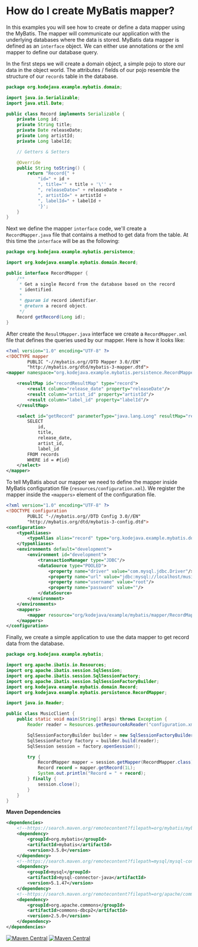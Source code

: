 # How do I create MyBatis mapper?

In this examples you will see how to create or define a data mapper using the MyBatis. The mapper will communicate our application with the underlying databases where the data is stored. MyBatis data mapper is defined as an `interface` object. We can either use annotations or the xml mapper to define our database query.

In the first steps we will create a domain object, a simple pojo to store our data in the object world. The attributes / fields of our pojo resemble the structure of our `records` table in the database.

```java
package org.kodejava.example.mybatis.domain;

import java.io.Serializable;
import java.util.Date;

public class Record implements Serializable {
    private Long id;
    private String title;
    private Date releaseDate;
    private Long artistId;
    private Long labelId;

    // Getters & Setters

    @Override
    public String toString() {
        return "Record{" +
            "id=" + id +
            ", title='" + title + '\'' +
            ", releaseDate=" + releaseDate +
            ", artistId=" + artistId +
            ", labelId=" + labelId +
            '}';
    }
}
```

Next we define the mapper `interface` code, we'll create a `RecordMapper.java` file that contains a method to get data from the table. At this time the `interface` will be as the following:

```java
package org.kodejava.example.mybatis.persistence;

import org.kodejava.example.mybatis.domain.Record;

public interface RecordMapper {
    /**
     * Get a single Record from the database based on the record
     * identified.
     * 
     * @param id record identifier.
     * @return a record object.
     */
    Record getRecord(Long id);
}
```

After create the `ResultMapper.java` interface we create a `RecordMapper.xml` file that defines the queries used by our mapper. Here is how it looks like:

```xml
<?xml version="1.0" encoding="UTF-8" ?>
<!DOCTYPE mapper
        PUBLIC "-//mybatis.org//DTD Mapper 3.0//EN"
        "http://mybatis.org/dtd/mybatis-3-mapper.dtd">
<mapper namespace="org.kodejava.example.mybatis.persistence.RecordMapper">

    <resultMap id="recordResultMap" type="record">
        <result column="release_date" property="releaseDate"/>
        <result column="artist_id" property="artistId"/>
        <result column="label_id" property="labelId"/>
    </resultMap>

    <select id="getRecord" parameterType="java.lang.Long" resultMap="recordResultMap">
        SELECT
            id,
            title,
            release_date,
            artist_id,
            label_id
        FROM records
        WHERE id = #{id}
    </select>
</mapper>
```

To tell MyBatis about our mapper we need to define the mapper inside MyBatis configuration file (`resources/configuration.xml`). We register the mapper inside the `<mappers>` element of the configuration file.

```xml
<?xml version="1.0" encoding="UTF-8" ?>
<!DOCTYPE configuration
        PUBLIC "-//mybatis.org//DTD Config 3.0//EN"
        "http://mybatis.org/dtd/mybatis-3-config.dtd">
<configuration>
    <typeAliases>
        <typeAlias alias="record" type="org.kodejava.example.mybatis.domain.Record"/>
    </typeAliases>
    <environments default="development">
        <environment id="development">
            <transactionManager type="JDBC"/>
            <dataSource type="POOLED">
                <property name="driver" value="com.mysql.jdbc.Driver"/>
                <property name="url" value="jdbc:mysql://localhost/musicdb"/>
                <property name="username" value="root"/>
                <property name="password" value=""/>
            </dataSource>
        </environment>
    </environments>
    <mappers>
        <mapper resource="org/kodejava/example/mybatis/mapper/RecordMapper.xml"/>
    </mappers>
</configuration>
```

Finally, we create a simple application to use the data mapper to get record data from the database.

```java
package org.kodejava.example.mybatis;

import org.apache.ibatis.io.Resources;
import org.apache.ibatis.session.SqlSession;
import org.apache.ibatis.session.SqlSessionFactory;
import org.apache.ibatis.session.SqlSessionFactoryBuilder;
import org.kodejava.example.mybatis.domain.Record;
import org.kodejava.example.mybatis.persistence.RecordMapper;

import java.io.Reader;

public class MusicClient {
    public static void main(String[] args) throws Exception {
        Reader reader = Resources.getResourceAsReader("configuration.xml");

        SqlSessionFactoryBuilder builder = new SqlSessionFactoryBuilder();
        SqlSessionFactory factory = builder.build(reader);
        SqlSession session = factory.openSession();

        try {
            RecordMapper mapper = session.getMapper(RecordMapper.class);
            Record record = mapper.getRecord(1L);
            System.out.println("Record = " + record);
        } finally {
            session.close();
        }
    }
}
```

**Maven Dependencies**

```xml
<dependencies>
    <!--https://search.maven.org/remotecontent?filepath=org/mybatis/mybatis/3.5.0/mybatis-3.5.0.jar-->
    <dependency>
        <groupId>org.mybatis</groupId>
        <artifactId>mybatis</artifactId>
        <version>3.5.0</version>
    </dependency>
    <!--https://search.maven.org/remotecontent?filepath=mysql/mysql-connector-java/5.1.47/mysql-connector-java-5.1.47.jar-->
    <dependency>
        <groupId>mysql</groupId>
        <artifactId>mysql-connector-java</artifactId>
        <version>5.1.47</version>
    </dependency>
    <!--https://search.maven.org/remotecontent?filepath=org/apache/commons/commons-dbcp2/2.5.0/commons-dbcp2-2.5.0.jar-->
    <dependency>
        <groupId>org.apache.commons</groupId>
        <artifactId>commons-dbcp2</artifactId>
        <version>2.5.0</version>
    </dependency>
</dependencies>
```

[![Maven Central](https://img.shields.io/maven-central/v/org.mybatis/mybatis.svg?label=Maven%20Central)](https://search.maven.org/search?q=g:%22org.mybatis%22%20AND%20a:%22mybatis%22)
[![Maven Central](https://img.shields.io/maven-central/v/org.apache.commons/commons-dbcp2.svg?label=Maven%20Central)](https://search.maven.org/search?q=g:%22org.apache.commons%22%20AND%20a:%22commons-dbcp2%22)
